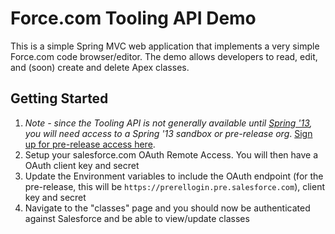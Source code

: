 # Force.com Tooling API Demo

This is a simple Spring MVC web application that implements a very simple Force.com code browser/editor. The demo allows developers to read, edit, and (soon) create and delete Apex classes.

## Getting Started

1. _Note - since the Tooling API is not generally available until [Spring '13](http://developer.force.com/releases/release/Spring13), you will need access to a Spring '13 sandbox or pre-release org_. [Sign up for pre-release access here](https://www.salesforce.com/form/signup/prerelease-spring13.jsp).
2. Setup your salesforce.com OAuth Remote Access. You will then have a OAuth client key and secret
3. Update the Environment variables to include the OAuth endpoint (for the pre-release, this will be `https://prerellogin.pre.salesforce.com`), client key and secret
4. Navigate to the "classes" page and you should now be authenticated against Salesforce and be able to view/update classes
